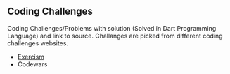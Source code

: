 ## Coding Challenges
Coding Challenges/Problems with solution (Solved in Dart Programming Language) and link to source. Challanges are picked from different coding challenges websites.

- [Exercism](codewars/README.md)
- Codewars

